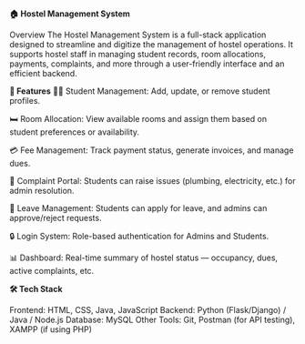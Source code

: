 **🏠 Hostel Management System**

Overview
The Hostel Management System is a full-stack application designed to streamline and digitize the management of hostel operations. It supports hostel staff in managing student records, room allocations, payments, complaints, and more through a user-friendly interface and an efficient backend.

**🚀 Features**
🧑‍🎓 Student Management: Add, update, or remove student profiles.

🛏️ Room Allocation: View available rooms and assign them based on student preferences or availability.

💳 Fee Management: Track payment status, generate invoices, and manage dues.

🧹 Complaint Portal: Students can raise issues (plumbing, electricity, etc.) for admin resolution.

📅 Leave Management: Students can apply for leave, and admins can approve/reject requests.

🔒 Login System: Role-based authentication for Admins and Students.

📊 Dashboard: Real-time summary of hostel status — occupancy, dues, active complaints, etc.


**🛠️ Tech Stack**

Frontend: HTML, CSS, Java, JavaScript
Backend: Python (Flask/Django) / Java / Node.js
Database: MySQL 
Other Tools: Git, Postman (for API testing), XAMPP (if using PHP)

